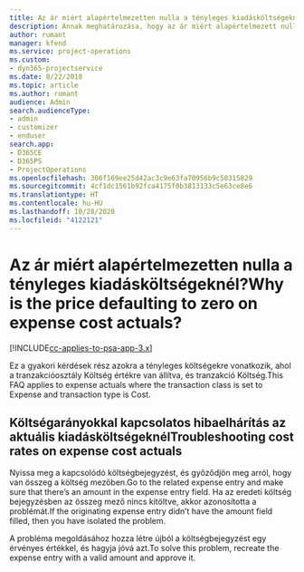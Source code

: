 ```yaml
---
title: Az ár miért alapértelmezetten nulla a tényleges kiadásköltségeknél?
description: Annak meghatározása, hogy az ár miért alapértelmezett nulla a tényleges a tényleges kiadásköltségeknél
author: rumant
manager: kfend
ms.service: project-operations
ms.custom:
- dyn365-projectservice
ms.date: 8/22/2018
ms.topic: article
ms.author: rumant
audience: Admin
search.audienceType:
- admin
- customizer
- enduser
search.app:
- D365CE
- D365PS
- ProjectOperations
ms.openlocfilehash: 306f169ee25d42ac3c9e63fa70956b9c50315829
ms.sourcegitcommit: 4cf1dc1561b92fca4175f0b3813133c5e63ce8e6
ms.translationtype: HT
ms.contentlocale: hu-HU
ms.lasthandoff: 10/28/2020
ms.locfileid: "4122121"
---
```

# <a name="why-is-the-price-defaulting-to-zero-on-expense-cost-actuals"></a><span data-ttu-id="65ffe-103">Az ár miért alapértelmezetten nulla a tényleges kiadásköltségeknél?</span><span class="sxs-lookup"><span data-stu-id="65ffe-103">Why is the price defaulting to zero on expense cost actuals?</span></span>

[!INCLUDE[cc-applies-to-psa-app-3.x](../includes/cc-applies-to-psa-app-3x.md)]

<span data-ttu-id="65ffe-104">Ez a gyakori kérdések rész azokra a tényleges költségekre vonatkozik, ahol a tranzakcióosztály Költség értékre van állítva, és tranzakció Költség.</span><span class="sxs-lookup"><span data-stu-id="65ffe-104">This FAQ applies to expense actuals where the transaction class is set to Expense and transaction type is Cost.</span></span>

## <a name="troubleshooting-cost-rates-on-expense-cost-actuals"></a><span data-ttu-id="65ffe-105">Költségarányokkal kapcsolatos hibaelhárítás az aktuális kiadásköltségeknél</span><span class="sxs-lookup"><span data-stu-id="65ffe-105">Troubleshooting cost rates on expense cost actuals</span></span>

<span data-ttu-id="65ffe-106">Nyissa meg a kapcsolódó költségbejegyzést, és győződjön meg arról, hogy van összeg a költség mezőben.</span><span class="sxs-lookup"><span data-stu-id="65ffe-106">Go to the related expense entry and make sure that there’s an amount in the expense entry field.</span></span> <span data-ttu-id="65ffe-107">Ha az eredeti költség bejegyzésben az összeg mező nincs kitöltve, akkor azonosította a problémát.</span><span class="sxs-lookup"><span data-stu-id="65ffe-107">If the originating expense entry didn’t have the amount field filled, then you have isolated the problem.</span></span>
 
<span data-ttu-id="65ffe-108">A probléma megoldásához hozza létre újból a költségbejegyzést egy érvényes értékkel, és hagyja jóvá azt.</span><span class="sxs-lookup"><span data-stu-id="65ffe-108">To solve this problem, recreate the expense entry with a valid amount and approve it.</span></span>
